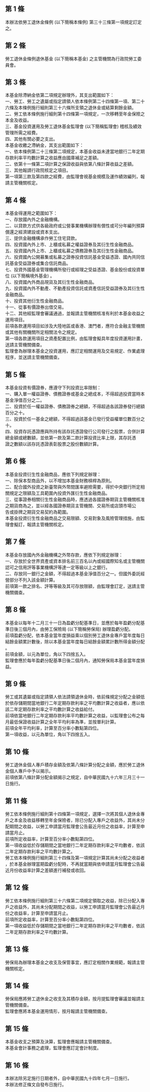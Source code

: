 第 1 條
-------
本辦法依勞工退休金條例 (以下簡稱本條例) 第三十三條第一項規定訂定  
之。

第 2 條
-------
勞工退休金條例退休基金 (以下簡稱本基金) 之主管機關為行政院勞工委  
員會。

第 3 條
-------
本基金除滯納金依第二項規定辦理外，其支出範圍如下：  
一、勞工、勞工之遺屬或指定請領人依本條例第二十四條第一項、第二十  
    六條及本條例施行細則第三十六條所支領之退休金或結算剩餘金額。  
二、勞工依本條例施行細則第十四條第一項規定，一次移轉至年金保險之  
    本金及收益。  
三、基金投資運用及勞工退休基金監理會 (以下簡稱監理會) 稽核及績效  
    管理所需之經費。  
四、其他有關必要之支出。  
本基金收繳之滯納金，其支出範圍如下：  
一、依本條例第二十三條第二項規定，本基金收益未達當地銀行二年定期  
    存款利率平均數計算之收益應由國庫補足之差額。  
二、依第十一條第二項計算之保證收益與依第八條計算收益之差額。  
三、其他報請行政院核定之項目。  
第一項第三款及第四款之經費，由監理會視基金規模及運作績效編列，報  
請主管機關核定。

第 4 條
-------
本基金得運用之範圍如下：  
一、存放國內外之金融機構。  
二、以貸款方式供各級政府或公營事業機構辦理有償性或可分年編列預算  
    償還之經濟建設或資本支出。  
三、提供金融機構承作勞工住宅貸款。  
四、投資國內外上市、上櫃或私募之權益證券及其衍生性金融商品。  
五、投資國內外上市、上櫃或私募之債務證券及其衍生性金融商品。  
六、投資國內公開募集或私募之證券投資信託基金受益憑證、國內共同信  
    託基金受益證券或集合信託商品。  
七、投資外國基金管理機構所發行或經理之受益憑證、基金股份或投資單  
    位 (以下簡稱境外基金) 。  
八、投資國內外商品現貨及其衍生性金融商品。  
九、投資國內外不動產、不動產投資信託或資產信託受益證券及其衍生性  
    金融商品。  
十、投資其他衍生性金融商品。  
十一、從事有價證券出借交易。  
十二、其他經監理會審議通過，並報請主管機關核准有利於本基金收益之  
      運用項目。  
前項各款運用項目如涉及大陸地區或香港、澳門者，應符合金融主管機關  
或其他有關機關所定相關法令之規定。  
第一項各款運用項目之資產配置比例，由監理會擬具年度投資運用計畫，  
送請主管機關備查。  
監理會為辦理本基金之投資運用，應訂定相關運用及交易規定、作業處理  
程序，並送請主管機關備查。

第 5 條
-------
本基金投資有價證券，應遵守下列投資比率限制：  
一、購入單一權益證券、債務證券或基金之總成本，不得超過投資當時本  
    基金淨值百分之二。  
二、投資於任一權益證券、債務證券之總額，不得超過各該證券發行總額  
    百分之十。  
三、投資於任一基金之總額，不得超過該基金已發行受益權單位數百分之  
    十。  
四、投資存託憑證應與所持有該存託憑證發行公司發行之股票，合併計算  
    總金額或總數額，並依第一款及第二款計算投資比率上限，其存託憑  
    證之數額以該存託憑證表彰股票之股份數額計算。

第 6 條
-------
本基金投資衍生性金融商品，應依下列規定辦理：  
一、除保本型商品外，以不增加本基金財務槓桿為原則。  
二、配合國外投資之新臺幣與外幣間匯率避險需要，得於中央銀行所定相  
    關規定之限額及工具範圍內投資外匯衍生性金融商品。  
三、從事證券相關衍生性金融商品時，應透過各國證券期貨主管機關核准  
    之期貨商為之，並以經各國證券期貨主管機關、交易所或店頭市場公  
    告或掛牌之期貨交易契約為範圍。  
本基金投資衍生性金融商品之交易限額、交易對象及風險管理措施，由監  
理會擬訂，報請主管機關核定。

第 7 條
-------
本基金存放國內外金融機構之外幣存款，應依下列規定辦理：  
一、存放於全世界資產或資本排名前三百名以內或經國際知名或主管機關  
    認可之信用評等事業機構評等達一定等級以上之銀行。  
二、存放同一銀行之金額，不得超過本基金淨值百分之一。但國外委託經  
    營部分不列入該金額計算。  
前項第一款之排名、評等等級及其可存放限額，由監理會訂定，送請主管  
機關備查。

第 8 條
-------
本基金以每年十二月三十一日為盈虧分配基準日，並應於每年盈虧分配基  
準日後三個月內，由勞工保險局 (以下簡稱勞保局) 辦理盈虧分配。  
前項盈虧分配，依本基金當年度損益乘以個別勞工退休金專戶當年度每日  
結餘金額累計數後，除以本基金當年度每日結餘金額累計數所得金額分配  
。  
前項金額，以元為單位，角以下四捨五入。  
監理會應於每年盈虧分配基準日後二個月內，通知勞保局本基金當年度損  
益。

第 9 條
-------
勞工或其遺屬或指定請領人依法請領退休金時，依前條規定分配之金額低  
於依存儲期間當地銀行二年定期存款利率之平均數計算之收益者，應以依  
該二年定期存款利率之平均數計算之收益給付。  
前項依當地銀行二年定期存款利率平均數計算之收益，以監理會公布之每  
月最低保證收益計算之全年平均利率為準，並按單利計算。  
前項全年平均利率，計算至百分率小數點第四位。  
第一項收益，以元為單位，角以下四捨五入。

第 10 條
--------
勞工退休金個人專戶積存金額及依第八條計算分配之金額，應於勞工退休  
金個人專戶中予以揭示。  
前項依第八條計算分配金額揭示之規定，自中華民國九十六年三月三十一  
日施行。

第 11 條
--------
勞工依本條例施行細則第十四條第一項規定，選擇一次將其個人退休金專  
戶之本金及收益移轉至年金保險者，除已分配入專戶之收益外，其尚未分  
配期間之收益，以勞工申請當月監理會公告最近月份之收益率，計算至申  
請當月止。  
前項所定收益率，計算至百分率小數點第四位。  
第一項收益低於存儲期間之當地銀行二年定期存款利率之平均數者，依該  
二年定期存款利率之平均數計算之。  
勞工依本條例施行細則第三十四條及第一項規定計算其尚未分配之收益者  
，於本基金辦理當期盈虧分配時，不再就當期與依申請當月監理會公告最  
近月份收益率計算之差額進行補發或收回。

第 12 條
--------
勞工依本條例施行細則第三十六條第二項規定領取之收益，除已分配入專  
戶之收益外，其尚未分配期間之收益，以勞工申請當月監理會公告最近月  
份之收益率，計算至申請當月止。  
前項所定收益率，計算至百分率小數點第四位。  
第一項收益低於存儲期間之當地銀行二年定期存款利率之平均數者，依該  
二年定期存款利率之平均數計算。

第 13 條
--------
勞保局為辦理本基金之收支及保管事宜，應訂定相關作業規範，報請主管  
機關核定。

第 14 條
--------
勞保局應將勞工退休金之收支及其積存金額，按月提監理會審議並報請主  
管機關備查。  
監理會應將本基金運用情形，按月報請主管機關備查。

第 15 條
--------
本基金收支之預算及決算，監理會應報請主管機關備查。  
本基金會計事務之處理，監理會應訂定會計制度。

第 16 條
--------
本辦法除另定施行日期者外，自中華民國九十四年七月一日施行。  
本辦法修正條文自發布日施行。


